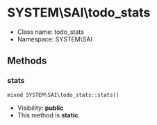 SYSTEM\SAI\todo_stats
===============






* Class name: todo_stats
* Namespace: SYSTEM\SAI







Methods
-------


### stats

    mixed SYSTEM\SAI\todo_stats::stats()





* Visibility: **public**
* This method is **static**.



